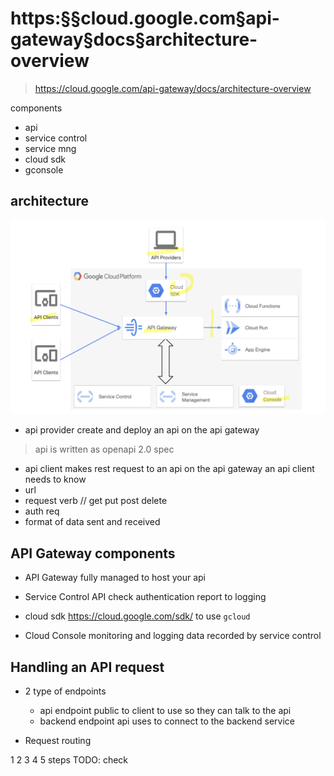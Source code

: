 # https:§§cloud.google.com§api-gateway§docs§architecture-overview
> https://cloud.google.com/api-gateway/docs/architecture-overview

components
- api 
- service control
- service mng
- cloud sdk
- gconsole

## architecture

![](2021-07-14-20-49-05.png)

- api provider create and deploy an api on the api gateway
> api is written as openapi 2.0 spec

- api client makes rest request to an api on the api gateway
an api client needs to know 
- url 
- request verb // get put post delete
- auth req
- format of data sent and received

## API Gateway components

- API Gateway
fully managed to host your api

- Service Control API
check authentication 
report to logging

- cloud sdk
https://cloud.google.com/sdk/ to use `gcloud` 

- Cloud Console
monitoring and logging data recorded by service control


## Handling an API request

- 2 type of endpoints
    - api endpoint
    public to client to use so they can talk to the api
    - backend endpoint
    api uses to connect to the backend service

- Request routing

1 2 3 4 5 steps
TODO: check